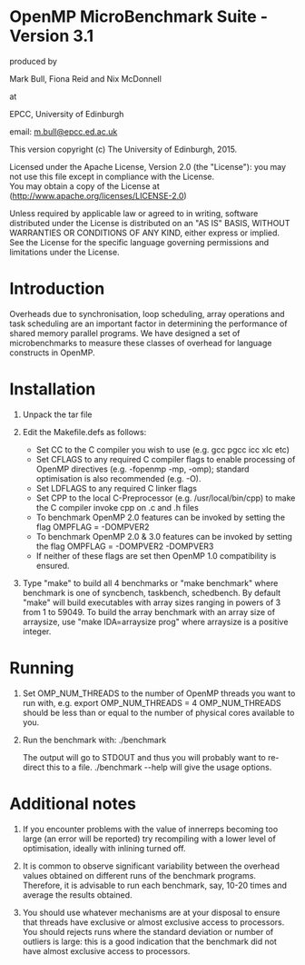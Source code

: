 
                                                                      
 #            OpenMP MicroBenchmark Suite - Version 3.1                     
                                                                           
produced by                                    
                                                                           
Mark Bull, Fiona Reid and Nix McDonnell                      
                                                                          
at                                         
                                                                           
EPCC, University of Edinburgh                        
                                                                           
email: m.bull@epcc.ed.ac.uk            
                                                                           
                                                                           
This version copyright (c) The University of Edinburgh, 2015.        
                                                                           
                                                                           
Licensed under the Apache License, Version 2.0 (the "License"): you may not use this file except in compliance with the License.         
You may obtain a copy of the License at (http://www.apache.org/licenses/LICENSE-2.0)                           
                                                                           
Unless required by applicable law or agreed to in writing, software distributed under the License is distributed on an "AS IS" BASIS, WITHOUT WARRANTIES OR CONDITIONS OF ANY KIND, either express or implied. See the License for the specific language governing permissions and limitations under the License.                                           
                                                                          

# Introduction

Overheads due to synchronisation, loop scheduling, array operations and 
task scheduling are an important factor in determining the performance of 
shared memory parallel programs. We have designed a set of microbenchmarks 
to measure these classes of overhead for language constructs in OpenMP. 


# Installation

 1. Unpack the tar file

 2. Edit the Makefile.defs as follows:
    * Set CC to the C compiler you wish to use (e.g. gcc pgcc icc xlc etc)
    * Set CFLAGS to any required C compiler flags to enable processing of 
      OpenMP directives (e.g. -fopenmp -mp, -omp); standard optimisation is 
      also recommended (e.g. -O).
    * Set LDFLAGS to any required C linker flags
    * Set CPP to the local C-Preprocessor (e.g. /usr/local/bin/cpp) to 
      make the C compiler invoke cpp on .c and .h files
    * To benchmark OpenMP 2.0 features can be invoked by setting the flag 
	OMPFLAG = -DOMPVER2
    * To benchmark OpenMP 2.0 & 3.0 features can be invoked by setting the flag 
	OMPFLAG = -DOMPVER2 -DOMPVER3
    * If neither of these flags are set then OpenMP 1.0 compatibility is 
      ensured.

3. Type "make" to build all 4 benchmarks or "make benchmark" where benchmark 
    is one of syncbench, taskbench, schedbench. By default "make" will build 
    executables with array sizes ranging in powers of 3 from 1 to 59049. To 
    build the array benchmark with an array size of arraysize, use 
    "make IDA=arraysize prog" where arraysize is a positive integer. 




# Running

1. Set OMP_NUM_THREADS to the number of OpenMP threads you want to run with, 
   e.g. export OMP_NUM_THREADS = 4
   OMP_NUM_THREADS should be less than or equal to the number of physical 
   cores available to you. 

2. Run the benchmark with:
   ./benchmark 

   The output will go to STDOUT and thus you will probably want to re-direct 
   this to a file. ./benchmark --help will give the usage options. 


# Additional notes


 1. If you encounter problems with the value of innerreps becoming too 
    large (an error will be reported) try recompiling with a lower level of 
    optimisation, ideally with inlining turned off. 

 2. It is common to observe significant variability between the overhead 
    values obtained on different runs of the benchmark programs. Therefore, 
    it is advisable to run each benchmark, say, 10-20 times and average the 
    results obtained.

 3. You should use whatever mechanisms are at your disposal to ensure that 
    threads have exclusive or almost exclusive access to processors. You 
    should rejects runs where the standard deviation or number of outliers is 
    large: this is a good indication that the benchmark did not have almost 
    exclusive access to processors. 
